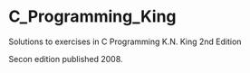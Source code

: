 # C_Programming_King
Solutions to exercises in C Programming K.N. King 2nd Edition

Secon edition published 2008.

